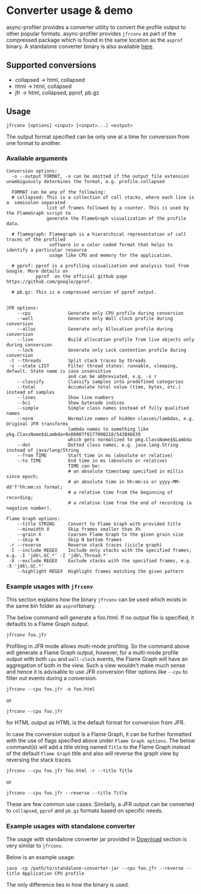 # Converter usage & demo

async-profiler provides a converter utility to convert the profile output to other popular formats. async-profiler
provides `jfrconv` as part of the compressed package which is found in the same location as the `asprof` binary. A
standalone converter binary is also available [here](ttps://github.com/async-profiler/async-profiler/releases/download/v3.0/converter.jar).

## Supported conversions

* collapsed -> html, collapsed
* html -> html, collapsed
* jfr -> html, collapsed, pprof, pb.gz

## Usage

`jfrconv [options] <input> [<input>...] <output>`

The output format specified can be only one at a time for conversion from one format to another.

### Available arguments

```
Conversion options: 
  -o --output FORMAT, -o can be omitted if the output file extension unambiguously determines the format, e.g. profile.collapsed
  
  FORMAT can be any of the following:
  # collapsed: This is a collection of call stacks, where each line is a  semicolon separated 
               list of frames followed by a counter. This is used by the FlameGraph script to 
               generate the FlameGraph visualization of the profile data.
      
  # flamegraph: Flamegraph is a hierarchical representation of call traces of the profiled 
                software in a color coded format that helps to identify a particular resource
                usage like CPU and memory for the application.
      
  # pprof: pprof is a profiling visualization and analysis tool from Google. More details on 
           pprof  on the official github page https://github.com/google/pprof.
      
  # pb.gz: This is a compressed version of pprof output.
       
       
JFR options:
    --cpu              Generate only CPU profile during conversion
    --wall             Generate only Wall clock profile during conversion
    --alloc            Generate only Allocation profile during conversion
    --live             Build allocation profile from live objects only during conversion
    --lock             Generate only Lock contention profile during conversion
 -t --threads          Split stack traces by threads
 -s --state LIST       Filter thread states: runnable, sleeping, default. State name is case insensitive 
                       and can be abbreviated, e.g. -s r
    --classify         Classify samples into predefined categories
    --total            Accumulate total value (time, bytes, etc.) instead of samples
    --lines            Show line numbers
    --bci              Show bytecode indices
    --simple           Simple class names instead of fully qualified names
    --norm             Normalize names of hidden classes/lambdas, e.g. Original JFR transforms  
                       lambda names to something like pkg.ClassName$$Lambda+0x00007f8177090218/543846639  
                       which gets normalized to pkg.ClassName$$Lambda
    --dot              Dotted class names, e.g. java.lang.String instead of java/lang/String
    --from TIME        Start time in ms (absolute or relative)
    --to TIME          End time in ms (absolute or relative)
                       TIME can be:
                       # an absolute timestamp specified in millis since epoch;
                       # an absolute time in hh:mm:ss or yyyy-MM-dd'T'hh:mm:ss format;
                       # a relative time from the beginning of recording;
                       # a relative time from the end of recording (a negative number).

Flame Graph options:
    --title STRING     Convert to Flame Graph with provided title
    --minwidth X       Skip frames smaller than X%
    --grain X          Coarsen Flame Graph to the given grain size
    --skip N           Skip N bottom frames
 -r --reverse          Reverse stack traces (icicle graph)
 -I --include REGEX    Include only stacks with the specified frames, e.g. -I 'jdk\.GC.*' -I 'jdk\.Thread.*'
 -X --exclude REGEX    Exclude stacks with the specified frames, e.g.  -X 'jdk\.GC.*'
    --highlight REGEX  Highlight frames matching the given pattern
```

### Example usages with `jfrconv`

This section explains how the binary `jfrconv` can be used which exists in the same bin folder as
`asprof`binary.

The below command will generate a foo.html. If no output file is specified, it defaults to a 
Flame Graph output. 

```
jfrconv foo.jfr
```

Profiling in JFR mode allows multi-mode profiling. So the command above will generate a Flame Graph 
output, however, for a multi-mode profile output with both `cpu` and `wall-clock` events, the 
Flame Graph will have an aggregation of both in the view. Such a view wouldn't make much sense and 
hence it is advisable to use JFR conversion filter options like `--cpu` to filter out events 
during a conversion.

```
jfrconv --cpu foo.jfr -o foo.html
```
or
```
jfrconv --cpu foo.jfr
```
for HTML output as HTML is the default format for conversion from JFR.

In case the conversion output is a Flame Graph, it can be further formatted with the use of flags 
specified above under `Flame Graph options`. The below command(s) will add a title string named `Title` 
to the Flame Graph instead of the default `Flame Graph` title and also will reverse the graph view 
by reversing the stack traces.
```
jfrconv --cpu foo.jfr foo.html -r --title Title
```
or
```
jfrconv --cpu foo.jfr --reverse --title Title
```

These are few common use cases. Similarly, a JFR output can be converted to `collapsed`, `pprof` and
`pb.gz` formats based on specific needs.

### Example usages with standalone converter

The usage with standalone converter jar provided in
[Download](https://github.com/async-profiler/async-profiler/?tab=readme-ov-file#Download)
section is very similar to `jfrconv`.

Below is an example usage:

`java -cp /path/to/standalone-converter-jar --cpu foo.jfr --reverse --title Application CPU profile`

The only difference lies in how the binary is used.
